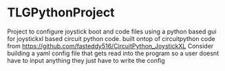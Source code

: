 # TLGPythonProject
Project to configure joystick boot and code files using a python based gui for joystickxl based circuit python code.
built ontop of circuitpython code from https://github.com/fasteddy516/CircuitPython_JoystickXL
Consider building a yaml config file that gets read into the program so a user doesnt have to input anything they just have to write the config